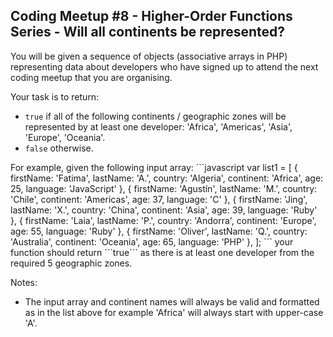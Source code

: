 ## Coding Meetup #8 - Higher-Order Functions Series - Will all continents be represented?

You will be given a sequence of objects (associative arrays in PHP) representing data about developers who have signed up to attend the next coding meetup that you are organising.

Your task is to return:
<ul>
<li><code>true</code> if all of the following continents / geographic zones will be represented by at least one developer: 'Africa', 'Americas', 'Asia', 'Europe', 'Oceania'.</li>
<li><code>false</code> otherwise.</li>
</ul>
For example, given the following input array:
```javascript
var list1 = [
  { firstName: 'Fatima', lastName: 'A.', country: 'Algeria', continent: 'Africa', age: 25, language: 'JavaScript' },
  { firstName: 'Agustín', lastName: 'M.', country: 'Chile', continent: 'Americas', age: 37, language: 'C' },
  { firstName: 'Jing', lastName: 'X.', country: 'China', continent: 'Asia', age: 39, language: 'Ruby' },
  { firstName: 'Laia', lastName: 'P.', country: 'Andorra', continent: 'Europe', age: 55, language: 'Ruby' },
  { firstName: 'Oliver', lastName: 'Q.', country: 'Australia', continent: 'Oceania', age: 65, language: 'PHP' },
];
```
your function should return ```true``` as there is at least one developer from the required 5 geographic zones.

Notes:

<ul><li>The input array and continent names will always be valid and formatted as in the list above for example 'Africa' will always start with upper-case 'A'.</li></ul>